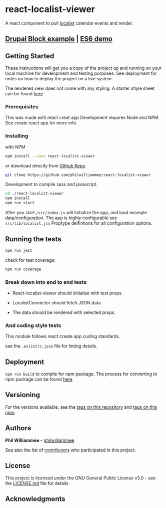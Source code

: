 # react-localist-viewer

A react component to pull [localist](https://developer.localist.com/doc/api#event-list) calendar events and render.

## [Drupal Block example](https://cu-communityapps.github.io/CD_cwd_events/src/app/index.html)  |  [ES6 demo](https://philwilliammee.github.io/localist-viewer/docs/)

## Getting Started

These instructions will get you a copy of the project up and running on your local machine for development and testing purposes. See deployment for notes on how to deploy the project on a live system.

The rendered view does not come with any styling. A starter stlyle sheet can be found [here](https://philwilliammee.github.io/localist-viewer/docs/style.css)

### Prerequisites

This was made with react creat app Development requires Node and NPM. See create react app for more info.

### Installing

with NPM

```bash
npm install --save react-localist-viewer
```

or download directly from [Github Repo](https://github.com/philwilliammee/react-localist-viewer).

```bash
git clone https://github.com/philwilliammee/react-localist-viewer
```

Development to compile sass and javascript.

```bash
cd ./react-localist-viewer
npm install
npm run start
```

After you start
`/src/index.js` will Initialize the app, and load example data/configuration. The app is highly configurable see `src/lib/localist.jsx` Proptype deifintions for all configuration options.

## Running the tests

```bash
npm run jest
```

check for test coverage:

```bash
npm run coverage
```

### Break down into end to end tests

- React-localist-viewer should initialise with test props.

- LocalistConnector should fetch JSON.data

- The data should be rendered with selected props.

### And coding style tests

This module follows react create app coding standards.

see the `.eslintrc.json` file for linting details.

## Deployment

`npm run build` to compile for npm package. The process for converting to npm package can be found [here](https://www.npmjs.com/package/create-component-lib)

## Versioning

For the versions available, see the [tags on this repository](https://github.com/philwilliammee/react-localist-viewer/tags) and [tags on this npm](https://www.npmjs.com/package/react-localist-viewer).

## Authors

**Phil Williammee** - [philwilliammee](https://github.com/philwilliammee)

See also the list of [contributors](https://github.com/CU-CommunityApps/react-localist-viewer/graphs/contributors) who participated in this project.

## License

This project is licensed under the GNU General Public License v3.0 - see the [LICENSE.md](https://github.com/philwilliammee/react-localist-viewer/blob/master/LICENSE) file for details

## Acknowledgments
